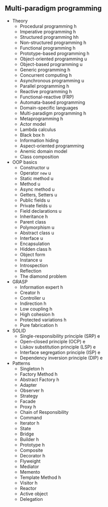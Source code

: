 ## Multi-paradigm programming

- Theory
  - Procedural programming h
  - Imperative programming h
  - Structured programming hh
  - Non-structured programming h 
  - Functional programming h
  - Prototype-based programming h
  - Object-oriented programming u
  - Object-based programming u
  - Generic programming h
  - Concurrent computing h
  - Asynchronous programming u
  - Parallel programming h
  - Reactive programming h
  - Functional-reactive (FRP)
  - Automata-based programming
  - Domain-specific languages
  - Multi-paradigm programming h
  - Metaprogramming h
  - Actor model
  - Lambda calculus
  - Black box h
  - Information hiding
  - Aspect-oriented programming
  - Anemic domain model
  - Class composition
- OOP basics
  - Constructor u
  - Operator `new` u
  - Static method u
  - Method u 
  - Async method u
  - Getters, Setters u
  - Public fields u
  - Private fields u
  - Field declarations u
  - Inheritance h
  - Parent class
  - Polymorphism u
  - Abstract class u
  - Interface u
  - Encapsulation
  - Hidden class h
  - Object form
  - Instance u
  - Introspection 
  - Reflection
  - The diamond problem
- GRASP
  - Information expert h
  - Creator h
  - Controller u
  - Indirection h
  - Low coupling h
  - High cohesion h
  - Protected variations h
  - Pure fabrication h
- SOLID
  - Single-responsibility principle (SRP) e
  - Open–closed principle (OCP) e
  - Liskov substitution principle (LSP) e
  - Interface segregation principle (ISP) e
  - Dependency inversion principle (DIP) e
- Patterns
  - Singleton h
  - Factory Method h
  - Abstract Factory h
  - Adapter
  - Observer h
  - Strategy 
  - Facade
  - Proxy h
  - Chain of Responsibility 
  - Command
  - Iterator h
  - State
  - Bridge
  - Builder h
  - Prototype h
  - Composite
  - Decorator h
  - Flyweight
  - Mediator
  - Memento
  - Template Method h
  - Visitor h
  - Reactor
  - Active object
  - Delegation
